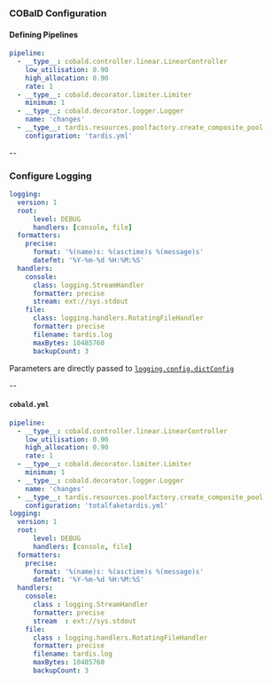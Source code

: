 ### COBalD Configuration
#### Defining Pipelines

```yaml
pipeline:
  - __type__: cobald.controller.linear.LinearController
    low_utilisation: 0.90
    high_allocation: 0.90
    rate: 1
  - __type__: cobald.decorator.limiter.Limiter
    minimum: 1
  - __type__: cobald.decorator.logger.Logger
    name: 'changes'
  - __type__: tardis.resources.poolfactory.create_composite_pool
    configuration: 'tardis.yml'
```

--

<!-- .element: style="font-size:70%;" -->
### Configure Logging

```yaml
logging:
  version: 1
  root:
      level: DEBUG
      handlers: [console, file]
  formatters:
    precise:
      format: '%(name)s: %(asctime)s %(message)s'
      datefmt: '%Y-%m-%d %H:%M:%S'
  handlers:
    console:
      class: logging.StreamHandler
      formatter: precise
      stream: ext://sys.stdout
    file:
      class: logging.handlers.RotatingFileHandler
      formatter: precise
      filename: tardis.log
      maxBytes: 10485760
      backupCount: 3
```

Parameters are directly passed to [`logging.config.dictConfig`](https://docs.python.org/3.7/library/logging.config.html#logging.config.dictConfig)

--

<!-- .element: style="font-size:50%;" -->
#### `cobald.yml`

```yaml
pipeline:
  - __type__: cobald.controller.linear.LinearController
    low_utilisation: 0.90
    high_allocation: 0.90
    rate: 1
  - __type__: cobald.decorator.limiter.Limiter
    minimum: 1
  - __type__: cobald.decorator.logger.Logger
    name: 'changes'
  - __type__: tardis.resources.poolfactory.create_composite_pool
    configuration: 'totalfaketardis.yml'
logging:
  version: 1
  root:
      level: DEBUG
      handlers: [console, file]
  formatters:
    precise:
      format: '%(name)s: %(asctime)s %(message)s'
      datefmt: '%Y-%m-%d %H:%M:%S'
  handlers:
    console:
      class : logging.StreamHandler
      formatter: precise
      stream  : ext://sys.stdout
    file:
      class : logging.handlers.RotatingFileHandler
      formatter: precise
      filename: tardis.log
      maxBytes: 10485760
      backupCount: 3
``` 
